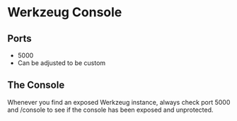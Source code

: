 # Werkzeug Console

## Ports
* 5000
* Can be adjusted to be custom

## The Console
Whenever you find an exposed Werkzeug instance, always check port 5000 and /console to see if the console has been exposed and unprotected.
